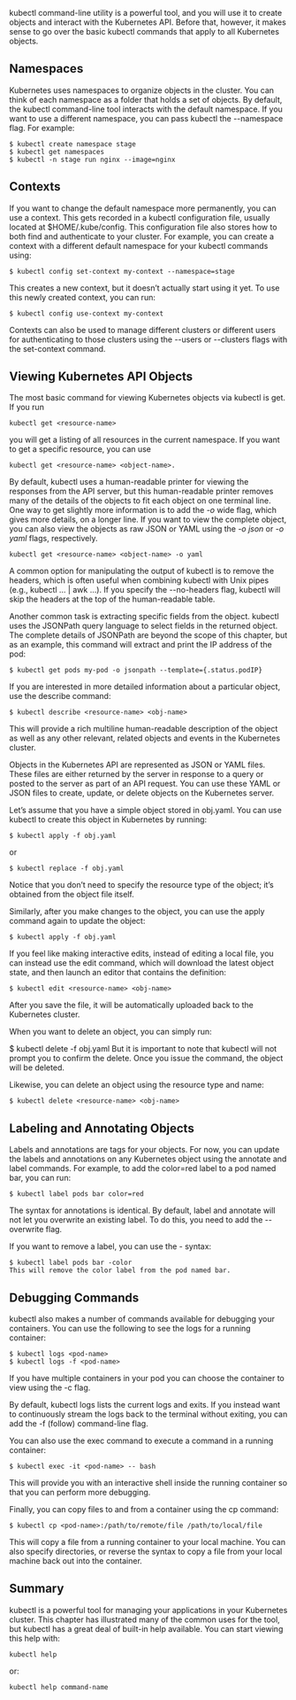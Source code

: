 kubectl command-line utility is a powerful tool, and you will use it to create objects and interact with the Kubernetes API. Before that, however, it makes sense to go over the basic kubectl commands that apply to all Kubernetes objects.

## Namespaces

Kubernetes uses namespaces to organize objects in the cluster. You can think of each namespace as a folder that holds a set of objects. By default, the kubectl command-line tool interacts with the default namespace. If you want to use a different namespace, you can pass kubectl the --namespace flag. For example: 
```
$ kubectl create namespace stage
$ kubectl get namespaces
$ kubectl -n stage run nginx --image=nginx
```

## Contexts

If you want to change the default namespace more permanently, you can use a context. This gets recorded in a kubectl configuration file, usually located at $HOME/.kube/config. This configuration file also stores how to both find and authenticate to your cluster. For example, you can create a context with a different default namespace for your kubectl commands using:
```
$ kubectl config set-context my-context --namespace=stage
```
This creates a new context, but it doesn’t actually start using it yet. To use this newly created context, you can run:
```
$ kubectl config use-context my-context
```
Contexts can also be used to manage different clusters or different users for authenticating to those clusters using the --users or --clusters flags with the set-context command.

## Viewing Kubernetes API Objects

The most basic command for viewing Kubernetes objects via kubectl is get. If you run 
```
kubectl get <resource-name> 
```
you will get a listing of all resources in the current namespace. If you want to get a specific resource, you can use 
```
kubectl get <resource-name> <object-name>.
```
By default, kubectl uses a human-readable printer for viewing the responses from the API server, but this human-readable printer removes many of the details of the objects to fit each object on one terminal line. One way to get slightly more information is to add the *-o* wide flag, which gives more details, on a longer line. If you want to view the complete object, you can also view the objects as raw JSON or YAML using the *-o json* or *-o yaml* flags, respectively.

```
kubectl get <resource-name> <object-name> -o yaml
```
A common option for manipulating the output of kubectl is to remove the headers, which is often useful when combining kubectl with Unix pipes (e.g., kubectl … | awk …). If you specify the --no-headers flag, kubectl will skip the headers at the top of the human-readable table.

Another common task is extracting specific fields from the object. kubectl uses the JSONPath query language to select fields in the returned object. The complete details of JSONPath are beyond the scope of this chapter, but as an example, this command will extract and print the IP address of the pod:
```
$ kubectl get pods my-pod -o jsonpath --template={.status.podIP}
```
If you are interested in more detailed information about a particular object, use the describe command:
```
$ kubectl describe <resource-name> <obj-name>
```
This will provide a rich multiline human-readable description of the object as well as any other relevant, related objects and events in the Kubernetes cluster.

Objects in the Kubernetes API are represented as JSON or YAML files. These files are either returned by the server in response to a query or posted to the server as part of an API request. You can use these YAML or JSON files to create, update, or delete objects on the Kubernetes server.

Let’s assume that you have a simple object stored in obj.yaml. You can use kubectl to create this object in Kubernetes by running:

```
$ kubectl apply -f obj.yaml
```

or

```
$ kubectl replace -f obj.yaml
```
Notice that you don’t need to specify the resource type of the object; it’s obtained from the object file itself.

Similarly, after you make changes to the object, you can use the apply command again to update the object:
```
$ kubectl apply -f obj.yaml
```
If you feel like making interactive edits, instead of editing a local file, you can instead use the edit command, which will download the latest object state, and then launch an editor that contains the definition:
```
$ kubectl edit <resource-name> <obj-name>
```
After you save the file, it will be automatically uploaded back to the Kubernetes cluster.

When you want to delete an object, you can simply run:

$ kubectl delete -f obj.yaml
But it is important to note that kubectl will not prompt you to confirm the delete. Once you issue the command, the object will be deleted.

Likewise, you can delete an object using the resource type and name:
```
$ kubectl delete <resource-name> <obj-name>
```

## Labeling and Annotating Objects

Labels and annotations are tags for your objects. For now, you can update the labels and annotations on any Kubernetes object using the annotate and label commands. For example, to add the color=red label to a pod named bar, you can run:
```
$ kubectl label pods bar color=red
```
The syntax for annotations is identical.
By default, label and annotate will not let you overwrite an existing label. To do this, you need to add the --overwrite flag.

If you want to remove a label, you can use the -<label-name> syntax:

```
$ kubectl label pods bar -color
This will remove the color label from the pod named bar.
```
## Debugging Commands

kubectl also makes a number of commands available for debugging your containers. You can use the following to see the logs for a running container:
```
$ kubectl logs <pod-name>
$ kubectl logs -f <pod-name>
```
If you have multiple containers in your pod you can choose the container to view using the -c flag.

By default, kubectl logs lists the current logs and exits. If you instead want to continuously stream the logs back to the terminal without exiting, you can add the -f (follow) command-line flag.

You can also use the exec command to execute a command in a running container:
```
$ kubectl exec -it <pod-name> -- bash
```
This will provide you with an interactive shell inside the running container so that you can perform more debugging.

Finally, you can copy files to and from a container using the cp command:
```
$ kubectl cp <pod-name>:/path/to/remote/file /path/to/local/file
```
This will copy a file from a running container to your local machine. You can also specify directories, or reverse the syntax to copy a file from your local machine back out into the container.

## Summary

kubectl is a powerful tool for managing your applications in your Kubernetes cluster. This chapter has illustrated many of the common uses for the tool, but kubectl has a great deal of built-in help available. You can start viewing this help with:
```
kubectl help
```
or:

```
kubectl help command-name
```